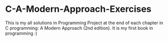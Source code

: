 # C-A-Modern-Approach-Exercises
This is my all solutions in Programming Project at the end of each chapter in C programming: A Modern Approach (2nd edition).
It is my first book in programming :)
